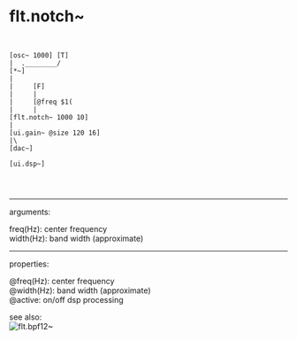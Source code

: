 # flt.notch~

```


[osc~ 1000] [T]
|  .________/
[*~]
|
|     [F]
|     |
|     [@freq $1(
|     |
[flt.notch~ 1000 10]
|
[ui.gain~ @size 120 16]
|\
[dac~]

[ui.dsp~]


            
```
---
arguments:

freq(Hz): center frequency<br>
width(Hz): band width (approximate)<br>

---
properties:

@freq(Hz): center frequency<br>
@width(Hz): band width (approximate)<br>
@active: on/off dsp
            processing<br>

see also:<br>
![flt.bpf12~]("img/object_flt.bpf12~.png")
